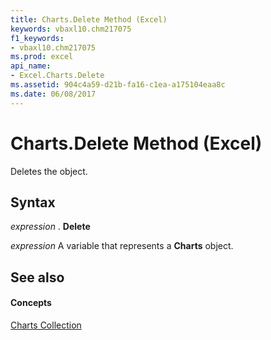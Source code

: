 ```yaml
---
title: Charts.Delete Method (Excel)
keywords: vbaxl10.chm217075
f1_keywords:
- vbaxl10.chm217075
ms.prod: excel
api_name:
- Excel.Charts.Delete
ms.assetid: 904c4a59-d21b-fa16-c1ea-a175104eaa8c
ms.date: 06/08/2017
---
```



# Charts.Delete Method (Excel)

Deletes the object.


## Syntax

 _expression_ . **Delete**

 _expression_ A variable that represents a **Charts** object.


## See also


#### Concepts


[Charts Collection](charts-object-excel.md)

